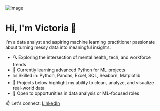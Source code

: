 ![Image](https://github.com/user-attachments/assets/b1ea01c9-7c2f-4ef7-8699-3c72bfbf87c3)
# Hi, I'm Victoria 👋

I'm a data analyst and aspiring machine learning practitioner passionate about turning messy data into meaningful insights.

- 🔍 Exploring the intersection of mental health, tech, and workforce trends
- 🧠 Currently learning advanced Python for ML projects
- 📊 Skilled in: Python, Pandas, Excel, SQL, Seaborn, Matplotlib
- 📌 Projects below highlight my ability to clean, analyze, and visualize real-world data
- 💼 Open to opportunities in data analysis or ML-focused roles

📫 Let's connect: [LinkedIn](https://www.linkedin.com/in/victoria-a-659b4b164/) 


<!---
Valexander600/Valexander600 is a ✨ special ✨ repository because its `README.md` (this file) appears on your GitHub profile.
You can click the Preview link to take a look at your changes.
--->
